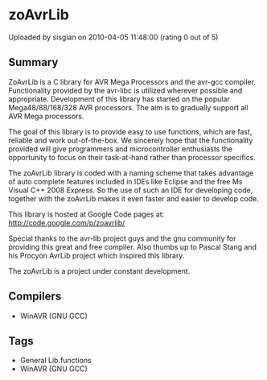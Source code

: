 # zoAvrLib

Uploaded by sisgian on 2010-04-05 11:48:00 (rating 0 out of 5)

## Summary

ZoAvrLib is a C library for AVR Mega Processors and the avr-gcc compiler. Functionality provided by the avr-libc is utilized wherever possible and appropriate. Development of this library has started on the popular Mega48/88/168/328 AVR processors. The aim is to gradually support all AVR Mega processors.


The goal of this library is to provide easy to use functions, which are fast, reliable and work out-of-the-box. We sincerely hope that the functionality provided will give programmers and microcontroller enthusiasts the opportunity to focus on their task-at-hand rather than processor specifics.


The zoAvrLib library is coded with a naming scheme that takes advantage of auto complete features included in IDEs like Eclipse and the free Ms Visual C++ 2008 Express. So the use of such an IDE for developing code, together with the zoAvrLib makes it even faster and easier to develop code.


This library is hosted at Google Code pages at: <http://code.google.com/p/zoavrlib/>


Special thanks to the avr-lib project guys and the gnu community for providing this great and free compiler. Also thumbs up to Pascal Stang and his Procyon AvrLib project which inspired this library.


The zoAvrLib is a project under constant development.

## Compilers

- WinAVR (GNU GCC)

## Tags

- General Lib.functions
- WinAVR (GNU GCC)
